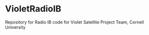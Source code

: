 VioletRadioIB
=============

Repository for Radio IB code for Violet Satellite Project Team, Cornell University